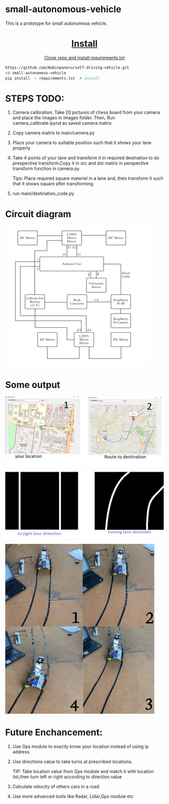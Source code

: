 # small-autonomous-vehicle
This is a prototype for small autonomous vehicle.

<div>
  <p>
    <a align="center" href="https://github.com/Nabinpaneru/self-driving-vehicle.git" target="_blank">
  </p>

<div>

# Install

Clone repo and install requirements.txt

```bash
https://github.com/Nabinpaneru/self-driving-vehicle.git
cd small-autonomous-vehicle
pip install -r requirements.txt  # install
```

# STEPS TODO:
1. Camera calibration: Take 20 pictures of chess board from your camera and place the images in images folder. Then, Run camera_calibrate.ipynd as saved camera matrix
2. Copy camera matrix to main/camera.py
3. Place your camera to suitable position such that it shows your lane properly 
4. Take 4 points of your lane and transform it in required destnation to do prespective transform.Copy it in src and dst matrix in perspective transform function  in camera.py

    Tips: Place required square material in a lane and, then transform it such that it shows square  after transforming
    
5. run main/destination_code.py

# Circuit diagram
![circuit Diagram](./assests/circuit.png)


# Some output
![route](./assests/route.png)


![lane](./assests/lane.png)


![model](./assests/moving.png)


# Future Enchancement:
1. Use Gps module to exactly know your location instead of using ip address
2. Use directions value to take turns at prescribed locations. 
 
    TIP: Take location value from Gps module and match it with location list,then turn left or right according to direction value

3. Calculate velocity of others cars in a road
4. Use more advanced tools like Radar, Lidar,Gps module etc 
